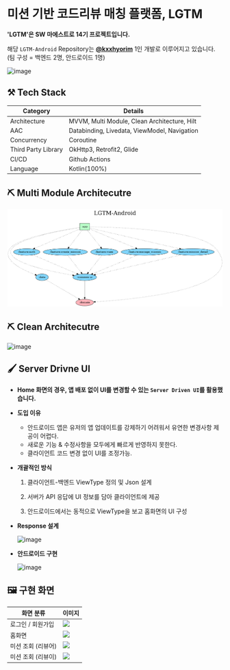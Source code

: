 # 미션 기반 코드리뷰 매칭 플랫폼, LGTM

**'LGTM'은 SW 마에스트로 14기 프로젝트입니다.**

해당 `LGTM-Android` Repository는 **[@kxxhyorim](https://github.com/KxxHyoRim)** 1인 개발로 이루어지고 있습니다. (팀 구성 = 백엔드 2명, 안드로이드 1명)

![image](https://github.com/hellokitty-coding-club/LGTM-Android/assets/59546818/4cff9177-ac15-4ddf-9a74-3a0654c8a502)




## ⚒️ Tech Stack

| Category            | Details                                      |
| ------------------- | -------------------------------------------- |
| Architecture        | MVVM, Multi Module, Clean Architecture, Hilt |
| AAC                 | Databinding, Livedata, ViewModel, Navigation |
| Concurrency         | Coroutine                                    |
| Third Party Library | OkHttp3, Retrofit2, Glide                    |
| CI/CD               | Github Actions                               |
| Language            | Kotlin(100%)                                 |



## ⛏️ Multi Module Architecutre

<img src="gradle/dependency-graph/project.dot.png" />


## ⛏️ Clean Architecutre

![image](https://github.com/hellokitty-coding-club/LGTM-Android/assets/59546818/164234cb-32e1-4d6b-91d0-a2e9e3801128)



## 🖌️ Server Drivne UI

- **Home 화면의 경우, 앱 배포 없이 UI를 변경할 수 있는 `Server Driven UI`를 활용했습니다.**

- **도입 이유**

  - 안드로이드 앱은 유저의 앱 업데이트를 강제하기 어려워서 유연한 변경사항 제공이 어렵다.
  - 새로운 기능 & 수정사항을 모두에게 빠르게 반영하지 못한다.
  - 클라이언트 코드 변경 없이 UI를 조정가능.

- **개괄적인 방식**

  1. 클라이언트-백엔드 ViewType 정의 및 Json 설계

  2. 서버가 API 응답에 UI 정보를 담아 클라이언트에 제공

  3. 안드로이드에서는 동적으로 ViewType을 보고 홈화면의 UI 구성

- **Response 설계**

  ![image](https://github.com/hellokitty-coding-club/LGTM-Android/assets/59546818/e1e12a75-9580-46c7-a981-423f1a0da17f)

- **안드로이드 구현**

  ![image](https://github.com/hellokitty-coding-club/LGTM-Android/assets/59546818/7d360f52-3aee-4b56-8be2-45fa6ae879be)

## 🖼️ 구현 화면

| 화면 분류          | 이미지                                                       |
| ------------------ | ------------------------------------------------------------ |
| 로그인 / 회원가입  | <img width=600 src="https://github.com/hellokitty-coding-club/LGTM-Android/assets/59546818/65caad40-0866-499a-90e4-80ef942c38c2"/> |
| 홈화면           | <img width=600 src="https://github.com/hellokitty-coding-club/LGTM-Android/assets/59546818/94a1cbc2-66fd-48df-8d4f-3cb03729f86c"/> |
| 미션 조회 (리뷰어) | <img width =600 src="https://github.com/hellokitty-coding-club/LGTM-Android/assets/59546818/d2fee2fb-5559-454b-a3b3-787874cd4478"/> |
| 미션 조회 (리뷰이) | <img width=600 src="https://github.com/hellokitty-coding-club/LGTM-Android/assets/59546818/33cccfdd-c43c-4faf-8d5e-87b3dcdae316"/> |

 
